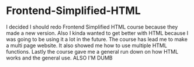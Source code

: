# Frontend-Simplified-HTML
I decided I should redo Frontend Simplified HTML course because they made a new version.
Also I kinda wanted to get better with HTML because I was going to be using it a lot in the future. The course has lead me to make a multi page website. It also showed me how to use multiple HTML functions. Lastly the course gave me a general run down on how HTML works and the general use. ALSO I'M DUMB
